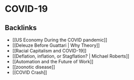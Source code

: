 # COVID-19



## Backlinks

-   [[US Economy During the COVID pandemic]]
-   [[Deleuze Before Guattari | Why Theory]]
-   [[Racial Capitalism and COVID-19]]
-   [[Deflation, inflation, or Stagflation? | Michael Roberts]]
-   [[Automation and the Future of Work]]
-   [[zoonotic disease]]
-   [[COVID Crash]]
